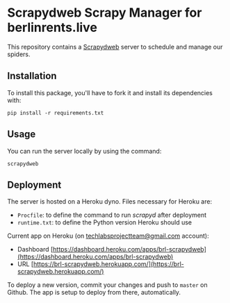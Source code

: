 # Scrapydweb Scrapy Manager for berlinrents.live

This repository contains a [Scrapydweb](https://github.com/my8100/scrapydweb) server to schedule and manage our spiders.

## Installation

To install this package, you'll have to fork it and install its dependencies with:

`pip install -r requirements.txt`

## Usage

You can run the server locally by using the command:

`scrapydweb`

## Deployment

The server is hosted on a Heroku dyno. Files necessary for Heroku are:

- `Procfile`: to define the command to run _scrapyd_ after deployment
- `runtime.txt`: to define the Python version Heroku should use

Current app on Heroku (on techlabsprojectteam@gmail.com account):

- Dashboard [https://dashboard.heroku.com/apps/brl-scrapydweb](https://dashboard.heroku.com/apps/brl-scrapydweb)
- URL [https://brl-scrapydweb.herokuapp.com/](https://brl-scrapydweb.herokuapp.com/)

To deploy a new version, commit your changes and push to `master` on Github. The app is setup to deploy from there, automatically.

